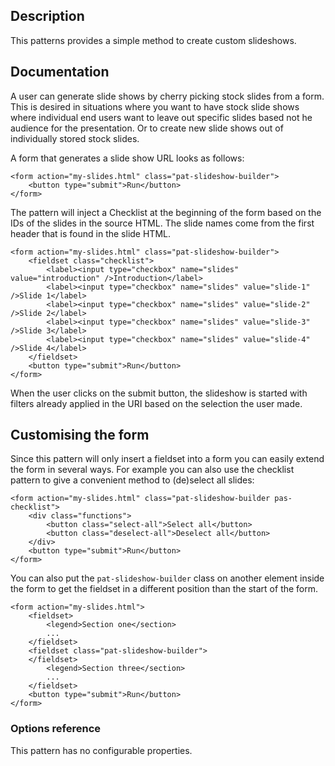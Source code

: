 ## Description

This patterns provides a simple method to create custom slideshows.

## Documentation

A user can generate slide shows by cherry picking stock slides from a form. This is desired in situations where you want to have stock slide shows where individual end users want to leave out specific slides based not he audience for the presentation. Or to create new slide shows out of individually stored stock slides.

A form that generates a slide show URL looks as follows:

    <form action="my-slides.html" class="pat-slideshow-builder">
        <button type="submit">Run</button>
    </form>

The pattern will inject a Checklist at the beginning of the form based on the IDs of the slides in the source HTML. The slide names come from the first header that is found in the slide HTML.

    <form action="my-slides.html" class="pat-slideshow-builder">
        <fieldset class="checklist">
            <label><input type="checkbox" name="slides" value="introduction" />Introduction</label>
            <label><input type="checkbox" name="slides" value="slide-1" />Slide 1</label>
            <label><input type="checkbox" name="slides" value="slide-2" />Slide 2</label>
            <label><input type="checkbox" name="slides" value="slide-3" />Slide 3</label>
            <label><input type="checkbox" name="slides" value="slide-4" />Slide 4</label>
        </fieldset>
        <button type="submit">Run</button>
    </form>

When the user clicks on the submit button, the slideshow is started with filters already applied in the URI based on the selection the user made.

## Customising the form

Since this pattern will only insert a fieldset into a form you can easily extend the form in several ways. For example you can also use the checklist pattern to give a convenient method to (de)select all slides:

    <form action="my-slides.html" class="pat-slideshow-builder pas-checklist">
        <div class="functions">
            <button class="select-all">Select all</button>
            <button class="deselect-all">Deselect all</button>
        </div>
        <button type="submit">Run</button>
    </form>

You can also put the `pat-slideshow-builder` class on another element inside the form to get the fieldset in a different position than the start of the form.

    <form action="my-slides.html">
        <fieldset>
            <legend>Section one</section>
            ...
        </fieldset>
        <fieldset class="pat-slideshow-builder">
        </fieldset>
            <legend>Section three</section>
            ...
        </fieldset>
        <button type="submit">Run</button>
    </form>

### Options reference

This pattern has no configurable properties.
